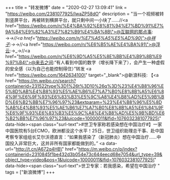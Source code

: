 +++
title = "转发微博"
date = "2020-02-27 13:09:41"
link = "https://weibo.com/2381077925/IwaZP58dO"
description = "当一个视频被转到竖屏平台，再被转到横屏平台，就只剩中间一小块了……//<a href=\"https://weibo.com/n/%E4%BA%92%E8%81%94%E7%BD%91%E7%9A%84%E9%82%A3%E7%82%B9%E4%BA%8B\">@互联网的那点事</a>: →_→//<a href=\"https://weibo.com/n/%E7%A5%A5%E5%AD%90\">@祥子</a>:→_→//<a href=\"https://weibo.com/n/%E6%B5%AE%E4%BA%91\">@浮云</a>:→_→//<a href=\"https://weibo.com/n/%E6%9D%A5%E5%8E%BB%E4%B9%8B%E9%97%B4\">@来去之间</a>:“有人看到中国的数字（增长降下来了），会产生一种虚假的安全感（以为自己也能控制得住）”转发 <a href=\"https://weibo.com/1642634100\" target=\"_blank\">@新浪科技</a>: 【<a href=\"https://m.weibo.cn/search?containerid=231522type%3D1%26t%3D10%26q%3D%23%E4%B8%96%E5%8D%AB%E4%B8%93%E5%AE%B6%E7%A7%B0%E8%8B%A5%E6%84%9F%E6%9F%93%E6%83%B3%E5%9C%A8%E4%B8%AD%E5%9B%BD%E6%B2%BB%E7%96%97%23&extparam=%23%E4%B8%96%E5%8D%AB%E4%B8%93%E5%AE%B6%E7%A7%B0%E8%8B%A5%E6%84%9F%E6%9F%93%E6%83%B3%E5%9C%A8%E4%B8%AD%E5%9B%BD%E6%B2%BB%E7%96%97%23&luicode=10000011&lfid=1076032381077925\" data-hide><span class=\"surl-text\">#世卫专家称若感染想在中国治疗#</span></a>】一家中国医院有5台ECMO，欧洲都没这个水平！25日，世卫组织助理总干事、赴中国考察专家组组长艾尔沃德直言：“如果我感染了（新冠肺炎）想在中国治疗……中国投入非常巨大，这并非所有国家都能做到的。” <a data-url=\"http://t.cn/A672q4HB\" href=\"https://m.weibo.cn/p/index?containerid=2310845f1be432d3b054e73c644eecd68e7054&url_type=39&object_type=video&pos=1&luicode=10000011&lfid=1076032381077925\" data-hide><span class=\"surl-text\">世卫专家：若我感染，希望在中国治疗</span></a> "
tags = ["新浪微博"]
+++
